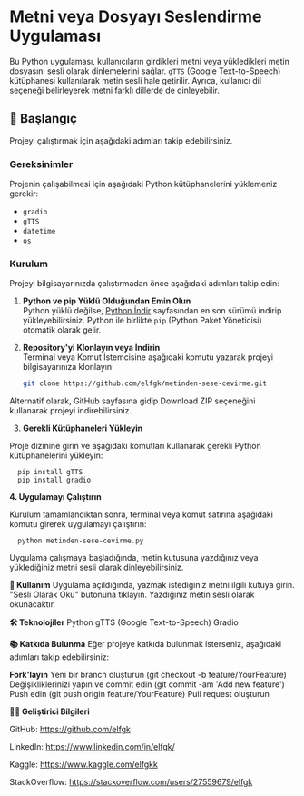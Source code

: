 # Metni veya Dosyayı Seslendirme Uygulaması

Bu Python uygulaması, kullanıcıların girdikleri metni veya yükledikleri metin dosyasını sesli olarak dinlemelerini sağlar. `gTTS` (Google Text-to-Speech) kütüphanesi kullanılarak metin sesli hale getirilir. Ayrıca, kullanıcı dil seçeneği belirleyerek metni farklı dillerde de dinleyebilir.

## 🚀 Başlangıç

Projeyi çalıştırmak için aşağıdaki adımları takip edebilirsiniz.

### Gereksinimler

Projenin çalışabilmesi için aşağıdaki Python kütüphanelerini yüklemeniz gerekir:

- `gradio`
- `gTTS`
- `datetime`
- `os`

### Kurulum

Projeyi bilgisayarınızda çalıştırmadan önce aşağıdaki adımları takip edin:

1. **Python ve pip Yüklü Olduğundan Emin Olun**  
   Python yüklü değilse, [Python İndir](https://www.python.org/downloads/) sayfasından en son sürümü indirip yükleyebilirsiniz. Python ile birlikte `pip` (Python Paket Yöneticisi) otomatik olarak gelir.

2. **Repository'yi Klonlayın veya İndirin**  
   Terminal veya Komut İstemcisine aşağıdaki komutu yazarak projeyi bilgisayarınıza klonlayın:

   ```bash
   git clone https://github.com/elfgk/metinden-sese-cevirme.git

Alternatif olarak, GitHub sayfasına gidip Download ZIP seçeneğini kullanarak projeyi indirebilirsiniz.

3. **Gerekli Kütüphaneleri Yükleyin**

Proje dizinine girin ve aşağıdaki komutları kullanarak gerekli Python kütüphanelerini yükleyin:


      pip install gTTS
      pip install gradio

**4. Uygulamayı Çalıştırın**

Kurulum tamamlandıktan sonra, terminal veya komut satırına aşağıdaki komutu girerek uygulamayı çalıştırın:


      python metinden-sese-cevirme.py

Uygulama çalışmaya başladığında, metin kutusuna yazdığınız veya yüklediğiniz metni sesli olarak dinleyebilirsiniz.

**📄 Kullanım**
Uygulama açıldığında, yazmak istediğiniz metni ilgili kutuya girin.
"Sesli Olarak Oku" butonuna tıklayın.
Yazdığınız metin sesli olarak okunacaktır.

**🛠️ Teknolojiler**
Python
gTTS (Google Text-to-Speech)
Gradio

**📚 Katkıda Bulunma**
Eğer projeye katkıda bulunmak isterseniz, aşağıdaki adımları takip edebilirsiniz:

**Fork'layın**
Yeni bir branch oluşturun (git checkout -b feature/YourFeature)
Değişikliklerinizi yapın ve commit edin (git commit -am 'Add new feature')
Push edin (git push origin feature/YourFeature)
Pull request oluşturun

**🧑‍💻 Geliştirici Bilgileri**

GitHub: https://github.com/elfgk

LinkedIn: https://www.linkedin.com/in/elfgk/

Kaggle: https://www.kaggle.com/elfgkk

StackOverflow: https://stackoverflow.com/users/27559679/elfgk


